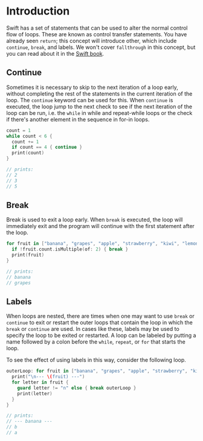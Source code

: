 # Introduction

Swift has a set of statements that can be used to alter the normal control flow of loops.
These are known as control transfer statements.
You have already seen `return`; this concept will introduce other, which include `continue`, `break`, and labels.
We won't cover `fallthrough` in this concept, but you can read about it in the [Swift book][fallthrough].

## Continue

Sometimes it is necessary to skip to the next iteration of a loop early, without completing the rest of the statements in the current iteration of the loop.
The `continue` keyword can be used for this.
When `continue` is executed, the loop jump to the next check to see if the next iteration of the loop can be run, i.e. the `while` in while and repeat-while loops or the check if there's another element in the sequence in for-in loops.

```swift
count = 1
while count < 6 {
  count += 1
  if count == 4 { continue }
  print(count)
}

// prints:
// 2
// 3
// 5
```

## Break

Break is used to exit a loop early.
When `break` is executed, the loop will immediately exit and the program will continue with the first statement after the loop.

```swift
for fruit in ["banana", "grapes", "apple", "strawberry", "kiwi", "lemon"] {
  if !fruit.count.isMultiple(of: 2) { break }
  print(fruit)
}

// prints:
// banana
// grapes
```

## Labels

When loops are nested, there are times when one may want to use `break` or `continue` to exit or restart the outer loops that contain the loop in which the `break` or `continue` are used.
In cases like these, labels may be used to specify the loop to be exited or restarted.
A loop can be labeled by putting a name followed by a colon before the `while`, `repeat`, or `for` that starts the loop.

To see the effect of using labels in this way, consider the following loop.

```swift
outerLoop: for fruit in ["banana", "grapes", "apple", "strawberry", "kiwi", "lemon"] {
  print("\n--- \(fruit) ---")
  for letter in fruit {
    guard letter != "n" else { break outerLoop }
    print(letter)
  }
}

// prints:
// --- banana ---
// b
// a
```

[control-transfer]: https://docs.swift.org/swift-book/documentation/the-swift-programming-language/controlflow/#Control-Transfer-Statements
[fallthrough]: https://docs.swift.org/swift-book/documentation/the-swift-programming-language/controlflow/#Fallthrough
